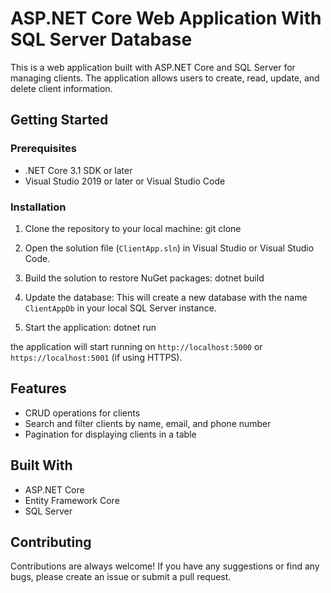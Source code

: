 # ASP.NET Core Web Application With SQL Server Database
This is a web application built with ASP.NET Core and SQL Server for managing clients. The application allows users to create, read, update, and delete client information.

## Getting Started

### Prerequisites

- .NET Core 3.1 SDK or later
- Visual Studio 2019 or later or Visual Studio Code

### Installation

1. Clone the repository to your local machine:
git clone 
2. Open the solution file (`ClientApp.sln`) in Visual Studio or Visual Studio Code.

3. Build the solution to restore NuGet packages:
dotnet build
4. Update the database:
This will create a new database with the name `ClientAppDb` in your local SQL Server instance.

5. Start the application:
dotnet run

the application will start running on `http://localhost:5000` or `https://localhost:5001` (if using HTTPS).

## Features

- CRUD operations for clients
- Search and filter clients by name, email, and phone number
- Pagination for displaying clients in a table

## Built With

- ASP.NET Core
- Entity Framework Core
- SQL Server

## Contributing

Contributions are always welcome! If you have any suggestions or find any bugs, please create an issue or submit a pull request.






